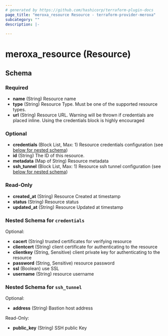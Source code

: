 ```yaml
---
# generated by https://github.com/hashicorp/terraform-plugin-docs
page_title: "meroxa_resource Resource - terraform-provider-meroxa"
subcategory: ""
description: |-
  
---
```


# meroxa_resource (Resource)





<!-- schema generated by tfplugindocs -->
## Schema

### Required

- **name** (String) Resource name
- **type** (String) Resource Type. Must be one of the supported resource types.
- **url** (String) Resource URL. Warning will be thrown if credentials are placed inline. Using the credentials block is highly encouraged

### Optional

- **credentials** (Block List, Max: 1) Resource credentials configuration (see [below for nested schema](#nestedblock--credentials))
- **id** (String) The ID of this resource.
- **metadata** (Map of String) Resource metadata
- **ssh_tunnel** (Block List, Max: 1) Resource ssh tunnel configuration (see [below for nested schema](#nestedblock--ssh_tunnel))

### Read-Only

- **created_at** (String) Resource Created at timestamp
- **status** (String) Resource status
- **updated_at** (String) Resource Updated at timestamp

<a id="nestedblock--credentials"></a>
### Nested Schema for `credentials`

Optional:

- **cacert** (String) trusted certificates for verifying resource
- **clientcert** (String) client certificate for authenticating to the resource
- **clientkey** (String, Sensitive) client private key for authenticating to the resource
- **password** (String, Sensitive) resource password
- **ssl** (Boolean) use SSL
- **username** (String) resource username


<a id="nestedblock--ssh_tunnel"></a>
### Nested Schema for `ssh_tunnel`

Optional:

- **address** (String) Bastion host address

Read-Only:

- **public_key** (String) SSH public Key


